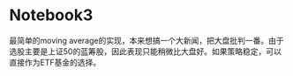 # Notebook3

最简单的moving average的实现，本来想搞一个大新闻，把大盘批判一番。由于选股主要是上证50的蓝筹股，因此表现只能稍微比大盘好。如果策略稳定，可以直接作为ETF基金的选择。